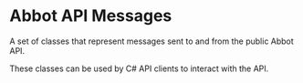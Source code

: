 # Abbot API Messages

A set of classes that represent messages sent to and from the public Abbot API.

These classes can be used by C# API clients to interact with the API.